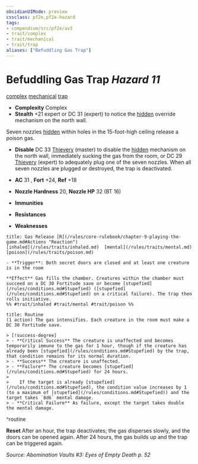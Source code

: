 ```yaml
---
obsidianUIMode: preview
cssclass: pf2e,pf2e-hazard
tags:
- compendium/src/pf2e/av3
- trait/complex
- trait/mechanical
- trait/trap
aliases: ["Befuddling Gas Trap"]
---
```

# Befuddling Gas Trap *Hazard 11*  
[complex](/rules/traits/complex.md)  [mechanical](/rules/traits/mechanical.md)  [trap](/rules/traits/trap.md)  

- **Complexity** Complex
- **Stealth** +21 expert or DC 31 (expert) to notice the [hidden](/rules/conditions.md#Hidden) override mechanism on the north wall.  

Seven nozzles [hidden](/rules/conditions.md#Hidden) within holes in the 15-foot-high ceiling release a poison gas.

- **Disable** DC 33 [Thievery](/compendium/skills.md#Thievery) (master) to disable the [hidden](/rules/conditions.md#Hidden) mechanism on the north wall, immediately sucking the gas from the room, or DC 29 [Thievery](/compendium/skills.md#Thievery) (expert) to adequately plug one of the seven nozzles. When all seven nozzles are plugged or destroyed, the trap is deactivated.  

- **AC** 31 , **Fort** +24, **Ref** +18
- **Nozzle Hardness** 20, **Nozzle HP** 32 (BT 16)
- **Immunities** 
- **Resistances** 
- **Weaknesses** 
     
```ad-embed-ability
title: Gas Release [R](/rules/core-rulebook/chapter-9-playing-the-game.md#Actions "Reaction")
[inhaled](/rules/traits/inhaled.md)  [mental](/rules/traits/mental.md)  [poison](/rules/traits/poison.md)  

- **Trigger**: Both secret doors are closed and at least one creature is in the room

**Effect** Gas fills the chamber. Creatures within the chamber must succeed on a DC 30 Fortitude save or become [stupefied](/rules/conditions.md#Stupefied) ([stupefied](/rules/conditions.md#Stupefied) on a critical failure). The trap then rolls initiative.  
%% #trait/inhaled #trait/mental #trait/poison %%
```

```ad-pf2-summary
title: Routine
(1 action) The gas intensifies. Each creature in the room must make a DC 30 Fortitude save.

> [!success-degree] 
> - **Critical Success** The creature is unaffected and becomes temporarily immune to the gas for 1 hour, though if the creature has already been [stupefied](/rules/conditions.md#Stupefied) by the trap, that condition remains for its normal duration.
> - **Success** The creature is unaffected.
> - **Failure** The creature becomes [stupefied](/rules/conditions.md#Stupefied) for 24 hours.
>
>    If the target is already [stupefied](/rules/conditions.md#Stupefied), the condition value increases by 1 (to a maximum of [stupefied](/rules/conditions.md#Stupefied)) and the target takes `8d6` mental damage.
> - **Critical Failure** As failure, except the target takes double the mental damage.
```
^routine

**Reset** After an hour, the trap deactivates; the gas disperses slowly, and the doors can be opened again. After 24 hours, the gas builds up and the trap can be triggered again.  

*Source: Abomination Vaults #3: Eyes of Empty Death p. 52*